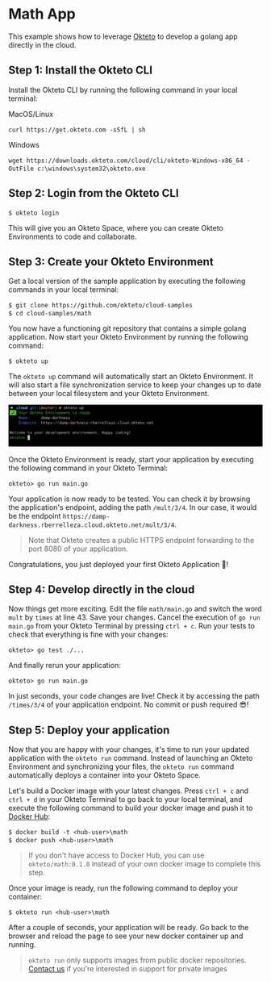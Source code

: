 # Math App

This example shows how to leverage [Okteto](https://cloud.okteto.com) to develop a golang app directly in the cloud. 

## Step 1: Install the Okteto CLI

Install the Okteto CLI by running the following command in your local terminal:

MacOS/Linux

```console
curl https://get.okteto.com -sSfL | sh
```

Windows

```console
wget https://downloads.okteto.com/cloud/cli/okteto-Windows-x86_64 -OutFile c:\windows\system32\okteto.exe
```

## Step 2: Login from the Okteto CLI

```console
$ okteto login
```

This will give you an Okteto Space, where you can create Okteto Environments to code and collaborate.

## Step 3: Create your Okteto Environment

Get a local version of the sample application by executing the following commands in your local terminal:

```console
$ git clone https://github.com/okteto/cloud-samples
$ cd cloud-samples/math
```

You now have a functioning git repository that contains a simple golang application. Now start your Okteto Environment by running the following command:

```console
$ okteto up
```

The `okteto up` command will automatically start an Okteto Environment. It will also start a file synchronization service to keep your changes up to date between your local filesystem and your Okteto Environment. 

<img class="center" src="images/okteto-up.png" width="900" />

Once the Okteto Environment is ready, start your application by executing the following command in your Okteto Terminal:

```console
okteto> go run main.go
```

Your application is now ready to be tested. You can check it by browsing the application's endpoint, adding the path `/mult/3/4`. In our case, it would be the endpoint `https://damp-darkness.rberrelleza.cloud.okteto.net/mult/3/4`.

> Note that Okteto creates a public HTTPS endpoint forwarding to the port 8080 of your application.

Congratulations, you just deployed your first Okteto Application 🚀! 

## Step 4: Develop directly in the cloud

Now things get more exciting. Edit the file `math/main.go` and switch the word `mult` by `times` at line 43. Save your changes. Cancel the execution of `go run main.go` from your Okteto Terminal by pressing `ctrl + c`. Run your tests to check that everything is fine with your changes:

```console
okteto> go test ./...
```

And finally rerun your application:

```console
okteto> go run main.go
```

In just seconds, your code changes are live! Check it by accessing the path `/times/3/4` of your application endpoint. No commit or push required 😎!

## Step 5: Deploy your application

Now that you are happy with your changes, it's time to run your updated application with the `okteto run` command. Instead of launching an Okteto Environment and synchronizing your files, the `okteto run` command automatically deploys a container into your Okteto Space.

Let's build a Docker image with your latest changes. Press `ctrl + c` and `ctrl + d` in your Okteto Terminal to go back to your local terminal, and execute the following command to build your docker image and push it to [Docker Hub](https://docs.docker.com/docker-hub/repos/):

```console
$ docker build -t <hub-user>\math
$ docker push <hub-user>\math
```

> If you don't have access to Docker Hub, you can use `okteto/math:0.1.0` instead of your own docker image to complete this step.

Once your image is ready, run the following command to deploy your container:

```console
$ okteto run <hub-user>\math
```

After a couple of seconds, your application will be ready. Go back to the browser and reload the page to see your new docker container up and running. 

> `okteto run` only supports images from public docker repositories. [Contact us](mailto:sales@okteto.com?Subject=Support%20for%20private%20images) if you're interested in support for private images
